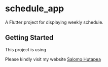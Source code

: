 # schedule_app

A Flutter project for displaying weekly schedule.

## Getting Started

This project is using

Please kindly visit my website
[Salomo Hutapea](https://salomohutapea.tech)
